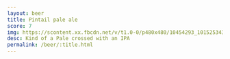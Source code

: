```yaml
---
layout: beer
title: Pintail pale ale
score: 7
img: https://scontent.xx.fbcdn.net/v/t1.0-0/p480x480/10454293_10152534306298745_7768963216409422880_n.jpg?oh=6b9272d633efe5d7b06d69818d9b1169&oe=5914D683
desc: Kind of a Pale crossed with an IPA
permalink: /beer/:title.html
---
```

